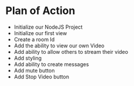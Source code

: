 # Plan of Action

- Initialize our NodeJS Project
- Initialize our first view 
- Create a room Id
- Add the ability to view our own Video
- Add ability to allow others to stream their video
- Add styling
- Add ability to create messages 
- Add mute button
- Add Stop Video button


